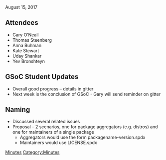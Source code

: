 August 15, 2017

## Attendees

  - Gary O’Neall
  - Thomas Steenberg
  - Anna Buhman
  - Kate Stewart
  - Uday Shankar
  - Yev Bronshteyn

## GSoC Student Updates

  - Overall good progress – details in gitter
  - Next week is the conclusion of GSoC - Gary will send reminder on
    gitter

## Naming

  - Discussed several related issues
  - Proposal – 2 scenarios, one for package aggregators (e.g. distros)
    and one for maintainers of a single package
      - Aggregators would use the form packagename-version.spdx
      - Maintainers would use LICENSE.spdx

[Minutes](Category:Technical "wikilink")
[Category:Minutes](Category:Minutes "wikilink")
